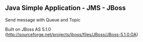 Java Simple Application - JMS - JBoss
--
Send message with Queue and Topic

Built on JBoss AS 5.1.0 (http://sourceforge.net/projects/jboss/files/JBoss/JBoss-5.1.0.GA)
